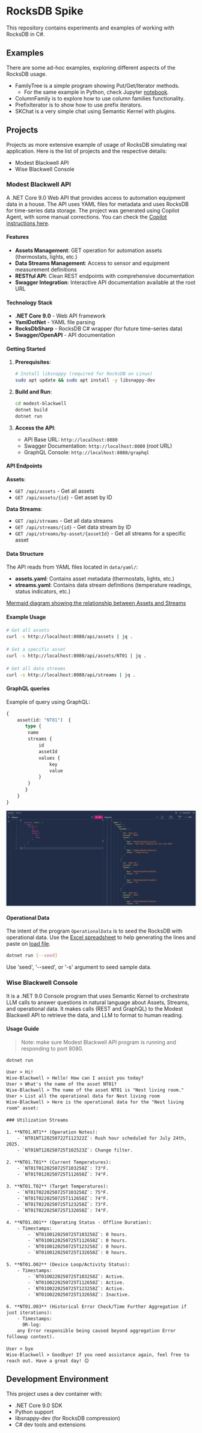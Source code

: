 # RocksDB Spike

This repository contains experiments and examples of working with RocksDB in C#.

## Examples

There are some ad-hoc examples, exploring different aspects of the RocksDB usage.

- FamilyTree is a simple program showing Put/Get/Iterator methods.
    - For the same example in Python, check Jupyter [notebook](./simple_family_tree.ipynb).
- ColumnFamily is to explore how to use column families functionality.
- PrefixIterator is to show how to use prefix iterators.
- SKChat is a very simple chat using Semantic Kernel with plugins.

## Projects

Projects as more extensive example of usage of RocksDB simulating real application. Here is the list of projects and the respective details:

- Modest Blackwell API
- Wise Blackwell Console

### Modest Blackwell API

A .NET Core 9.0 Web API that provides access to automation equipment data in a house. The API uses YAML files for metadata and uses RocksDB for time-series data storage. The project was generated using Copilot Agent, with some manual corrections. You can check the [Copilot instructions here](./modest-blackwell/.copilot/Instructions/copilot-instructions.md).

#### Features

- **Assets Management**: GET operation for automation assets (thermostats, lights, etc.)
- **Data Streams Management**: Access to sensor and equipment measurement definitions
- **RESTful API**: Clean REST endpoints with comprehensive documentation
- **Swagger Integration**: Interactive API documentation available at the root URL

#### Technology Stack

- **.NET Core 9.0** - Web API framework
- **YamlDotNet** - YAML file parsing
- **RocksDbSharp** - RocksDB C# wrapper (for future time-series data)
- **Swagger/OpenAPI** - API documentation

#### Getting Started

1. **Prerequisites**:
   ```bash
   # Install libsnappy (required for RocksDB on Linux)
   sudo apt update && sudo apt install -y libsnappy-dev
   ```

2. **Build and Run**:
   ```bash
   cd modest-blackwell
   dotnet build
   dotnet run
   ```

3. **Access the API**:
   - API Base URL: `http://localhost:8080`
   - Swagger Documentation: `http://localhost:8080` (root URL)
   - GraphQL Console: `http://localhost:8080/graphql`

#### API Endpoints

**Assets**:
- `GET /api/assets` - Get all assets
- `GET /api/assets/{id}` - Get asset by ID

**Data Streams**:
- `GET /api/streams` - Get all data streams
- `GET /api/streams/{id}` - Get data stream by ID
- `GET /api/streams/by-asset/{assetId}` - Get all streams for a specific asset

#### Data Structure

The API reads from YAML files located in `data/yaml/`:

- **assets.yaml**: Contains asset metadata (thermostats, lights, etc.)
- **streams.yaml**: Contains data stream definitions (temperature readings, status indicators, etc.)

[Mermaid diagram showing the relationship between Assets and Streams](./modest-blackwell/.copilot/Instructions/assets-class-diagram.md)

#### Example Usage

```bash
# Get all assets
curl -s http://localhost:8080/api/assets | jq .

# Get a specific asset
curl -s http://localhost:8080/api/assets/NT01 | jq .

# Get all data streams
curl -s http://localhost:8080/api/streams | jq .
```

#### GraphQL queries

Example of query using GraphQL:

```GraphQL
{
    asset(id: "NT01")  {
       type {
        name
        streams {
            id
            assetId
            values {
                key
                value
            }
        }
       }
    }
}
```

![GraphQL console example](./graphql-console-example.png)

#### Operational Data

The intent of the program `OperationalData` is to seed the RocksDB with operational data. Use the [Excel spreadsheet](./modest-blackwell/OperationalData/load/Operational_poc_data.xlsx) to help generating the lines and paste on [load file](./modest-blackwell/OperationalData/load/alarm-data-load.txt).

```bash
dotnet run [--seed]
```

Use 'seed', '--seed', or '-s' argument to seed sample data.

### Wise Blackwell Console

It is a .NET 9.0 Console program that uses Semantic Kernel to orchestrate LLM calls to answer questions in natural language about Assets, Streams, and operational data. It makes calls (REST and GraphQL) to the Modest Blackwell API to retrieve the data, and LLM to format to human reading.

#### Usage Guide

> Note: make sure Modest Blackwell API program is running and responding to port 8080.

```bash
dotnet run 
```

```
User > Hi!
Wise-Blackwell > Hello! How can I assist you today?
User > What's the name of the asset NT01?
Wise-Blackwell > The name of the asset NT01 is "Nest living room."
User > List all the operational data for Nest living room
Wise-Blackwell > Here is the operational data for the "Nest living room" asset:

### Utilization Streams

1. **NT01.NT1** (Operation Notes):
    - `NT01NT120250722T112322Z`: Rush hour scheduled for July 24th, 2025.
    - `NT01NT120250725T102523Z`: Change filter.

2. **NT01.T01** (Current Temperatures):
    - `NT01T0120250725T103258Z`: 73°F.
    - `NT01T0120250725T112658Z`: 74°F.

3. **NT01.T02** (Target Temperatures):
    - `NT01T0220250725T103258Z`: 75°F.
    - `NT01T0220250725T112658Z`: 74°F.
    - `NT01T0220250725T123258Z`: 73°F.
    - `NT01T0220250725T132658Z`: 74°F.

4. **NT01.O01** (Operating Status - Offline Duration):
    - Timestamps:
        - `NT01O0120250725T103258Z`: 0 hours.
        - `NT01O0120250725T112658Z`: 0 hours.
        - `NT01O0120250725T123258Z`: 0 hours.
        - `NT01O0120250725T132658Z`: 0 hours.

5. **NT01.O02** (Device Loop/Activity Status):
    - Timestamps:
        - `NT01O0220250725T103258Z`: Active.
        - `NT01O0220250725T112658Z`: Active.
        - `NT01O0220250725T123258Z`: Active.
        - `NT01O0220250725T132658Z`: Inactive.

6. **NT01.O03** (Historical Error Check/Time Further Aggregation if just iterations):
    - Timestamps:
      OR-log:
    any Error responsible being caused beyond aggregation Error followup context).

User > bye
Wise-Blackwell > Goodbye! If you need assistance again, feel free to reach out. Have a great day! 😊
```

## Development Environment

This project uses a dev container with:
- .NET Core 9.0 SDK
- Python support
- libsnappy-dev (for RocksDB compression)
- C# dev tools and extensions
